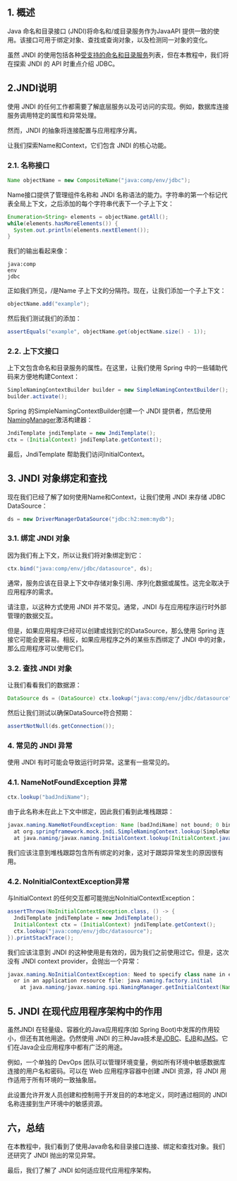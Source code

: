 ## 1. 概述

Java 命名和目录接口 (JNDI)将命名和/或目录服务作为JavaAPI 提供一致的使用。该接口可用于绑定对象、查找或查询对象，以及检测同一对象的变化。

虽然 JNDI 的使用包括各种[受支持的命名和目录服务](https://docs.oracle.com/javase/8/docs/technotes/guides/jndi/index.html)列表，但在本教程中，我们将在探索 JNDI 的 API 时重点介绍 JDBC。

## 2.JNDI说明

使用 JNDI 的任何工作都需要了解底层服务以及可访问的实现。例如，数据库连接服务调用特定的属性和异常处理。

然而，JNDI 的抽象将连接配置与应用程序分离。

让我们探索Name和Context，它们包含 JNDI 的核心功能。

### 2.1. 名称接口

```java
Name objectName = new CompositeName("java:comp/env/jdbc");
```

Name接口提供了管理组件名称和 JNDI 名称语法的能力。字符串的第一个标记代表全局上下文，之后添加的每个字符串代表下一个子上下文：

```java
Enumeration<String> elements = objectName.getAll();
while(elements.hasMoreElements()) {
  System.out.println(elements.nextElement());
}
```

我们的输出看起来像：

```plaintext
java:comp
env
jdbc
```

正如我们所见，/是Name 子上下文的分隔符。现在，让我们添加一个子上下文：

```java
objectName.add("example");
```

然后我们测试我们的添加：

```java
assertEquals("example", objectName.get(objectName.size() - 1));
```

### 2.2. 上下文接口

上下文包含命名和目录服务的属性。在这里，让我们使用 Spring 中的一些辅助代码来方便地构建Context：

```java
SimpleNamingContextBuilder builder = new SimpleNamingContextBuilder(); 
builder.activate();
```

Spring 的SimpleNamingContextBuilder创建一个 JNDI 提供者，然后使用[NamingManager](https://docs.oracle.com/en/java/javase/11/docs/api/java.naming/javax/naming/spi/NamingManager.html)激活构建器：

```java
JndiTemplate jndiTemplate = new JndiTemplate();
ctx = (InitialContext) jndiTemplate.getContext();
```

最后，JndiTemplate 帮助我们访问InitialContext。

## 3. JNDI 对象绑定和查找

现在我们已经了解了如何使用Name和Context，让我们使用 JNDI 来存储 JDBC DataSource：

```java
ds = new DriverManagerDataSource("jdbc:h2:mem:mydb");
```

### 3.1. 绑定 JNDI 对象

因为我们有上下文，所以让我们将对象绑定到它：

```java
ctx.bind("java:comp/env/jdbc/datasource", ds);
```

通常，服务应该在目录上下文中存储对象引用、序列化数据或属性。这完全取决于应用程序的需求。

请注意，以这种方式使用 JNDI 并不常见。通常，JNDI 与在应用程序运行时外部管理的数据交互。

但是，如果应用程序已经可以创建或找到它的DataSource，那么使用 Spring 连接它可能会更容易。相反，如果应用程序之外的某些东西绑定了 JNDI 中的对象，那么应用程序可以使用它们。

### 3.2. 查找 JNDI 对象

让我们看看我们的数据源：

```java
DataSource ds = (DataSource) ctx.lookup("java:comp/env/jdbc/datasource");
```

然后让我们测试以确保DataSource符合预期：

```java
assertNotNull(ds.getConnection());
```

### 4. 常见的 JNDI 异常

使用 JNDI 有时可能会导致运行时异常。这里有一些常见的。

### 4.1. NameNotFoundException 异常

```java
ctx.lookup("badJndiName");
```

由于此名称未在此上下文中绑定，因此我们看到此堆栈跟踪：

```java
javax.naming.NameNotFoundException: Name [badJndiName] not bound; 0 bindings: []
  at org.springframework.mock.jndi.SimpleNamingContext.lookup(SimpleNamingContext.java:140)
  at java.naming/javax.naming.InitialContext.lookup(InitialContext.java:409)
```

我们应该注意到堆栈跟踪包含所有绑定的对象，这对于跟踪异常发生的原因很有用。

### 4.2. NoInitialContextException异常

与InitialContext 的任何交互都可能抛出NoInitialContextException：

```java
assertThrows(NoInitialContextException.class, () -> {
  JndiTemplate jndiTemplate = new JndiTemplate();
  InitialContext ctx = (InitialContext) jndiTemplate.getContext();
  ctx.lookup("java:comp/env/jdbc/datasource");
}).printStackTrace();
```

我们应该注意到 JNDI 的这种使用是有效的，因为我们之前使用过它。但是，这次没有 JNDI context provider，会抛出一个异常：

```java
javax.naming.NoInitialContextException: Need to specify class name in environment or system property, 
  or in an application resource file: java.naming.factory.initial
    at java.naming/javax.naming.spi.NamingManager.getInitialContext(NamingManager.java:685)
```

## 5. JNDI 在现代应用程序架构中的作用

虽然JNDI 在轻量级、容器化的Java应用程序(如 Spring Boot)中发挥的作用较小，但还有其他用途。仍然使用 JNDI 的三种Java技术是[JDBC](https://www.baeldung.com/java-jdbc)、[EJB](https://www.baeldung.com/ejb-intro)和[JMS](https://www.baeldung.com/spring-jms)。它们在Java企业应用程序中都有广泛的用途。

例如，一个单独的 DevOps 团队可以管理环境变量，例如所有环境中敏感数据库连接的用户名和密码。可以在 Web 应用程序容器中创建 JNDI 资源，将 JNDI 用作适用于所有环境的一致抽象层。

此设置允许开发人员创建和控制用于开发目的的本地定义，同时通过相同的 JNDI 名称连接到生产环境中的敏感资源。

## 六，总结

在本教程中，我们看到了使用Java命名和目录接口连接、绑定和查找对象。我们还研究了 JNDI 抛出的常见异常。

最后，我们了解了 JNDI 如何适应现代应用程序架构。